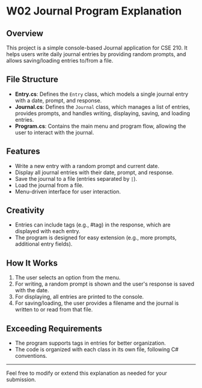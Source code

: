 # W02 Journal Program Explanation

## Overview
This project is a simple console-based Journal application for CSE 210. It helps users write daily journal entries by providing random prompts, and allows saving/loading entries to/from a file.

## File Structure
- **Entry.cs**: Defines the `Entry` class, which models a single journal entry with a date, prompt, and response.
- **Journal.cs**: Defines the `Journal` class, which manages a list of entries, provides prompts, and handles writing, displaying, saving, and loading entries.
- **Program.cs**: Contains the main menu and program flow, allowing the user to interact with the journal.

## Features
- Write a new entry with a random prompt and current date.
- Display all journal entries with their date, prompt, and response.
- Save the journal to a file (entries separated by `|`).
- Load the journal from a file.
- Menu-driven interface for user interaction.

## Creativity
- Entries can include tags (e.g., #tag) in the response, which are displayed with each entry.
- The program is designed for easy extension (e.g., more prompts, additional entry fields).

## How It Works
1. The user selects an option from the menu.
2. For writing, a random prompt is shown and the user's response is saved with the date.
3. For displaying, all entries are printed to the console.
4. For saving/loading, the user provides a filename and the journal is written to or read from that file.

## Exceeding Requirements
- The program supports tags in entries for better organization.
- The code is organized with each class in its own file, following C# conventions.

---
Feel free to modify or extend this explanation as needed for your submission.
